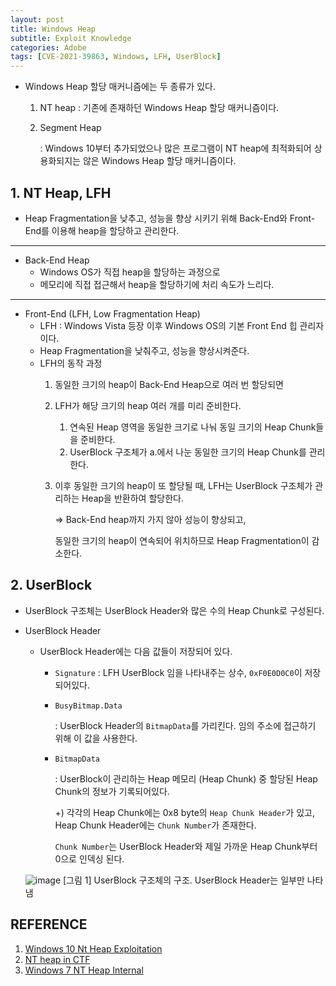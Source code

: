 ```yaml
---
layout: post
title: Windows Heap
subtitle: Exploit Knowledge
categories: Adobe
tags: [CVE-2021-39863, Windows, LFH, UserBlock]
---
```


- Windows Heap 할당 매커니즘에는 두 종류가 있다.
    1. NT heap : 기존에 존재하던 Windows Heap 할당 매커니즘이다.
    2. Segment Heap
        
        : Windows 10부터 추가되었으나 많은 프로그램이 NT heap에 최적화되어 상용화되지는 않은 Windows Heap 할당 매커니즘이다.
        

## 1. NT Heap, LFH

- Heap Fragmentation을 낮추고, 성능을 향상 시키기 위해 Back-End와 Front-End를 이용해 heap을 할당하고 관리한다.

---

- Back-End Heap
    - Windows OS가 직접 heap을 할당하는 과정으로
    - 메모리에 직접 접근해서 heap을 할당하기에 처리 속도가 느리다.

---

- Front-End (LFH,  Low Fragmentation Heap)
    - LFH : Windows Vista 등장 이후 Windows OS의 기본 Front End 힙 관리자이다.
    - Heap Fragmentation을 낮춰주고, 성능을 향상시켜준다.
    - LFH의 동작 과정
        1. 동일한 크기의 heap이 Back-End Heap으로 여러 번 할당되면
        2. LFH가 해당 크기의 heap 여러 개를 미리 준비한다.
            1. 연속된 Heap 영역을 동일한 크기로 나눠 동일 크기의 Heap Chunk들을 준비한다.
            2. UserBlock 구조체가 a.에서 나눈 동일한 크기의 Heap Chunk를 관리한다.
        3. 이후 동일한 크기의 heap이 또 할당될 때, LFH는 UserBlock 구조체가 관리하는 Heap을 반환하여 할당한다.
            
            ⇒ Back-End heap까지 가지 않아 성능이 향상되고,
            
            동일한 크기의 heap이 연속되어 위치하므로 Heap Fragmentation이 감소한다.
            
## 2. UserBlock

- UserBlock 구조체는 UserBlock Header와 많은 수의 Heap Chunk로 구성된다.
- UserBlock Header
    - UserBlock Header에는 다음 값들이 저장되어 있다.
        - `Signature` : LFH UserBlock 임을 나타내주는 상수, `0xF0E0D0C0`이 저장되어있다.
        - `BusyBitmap.Data`
            
            : UserBlock Header의 `BitmapData`를 가리킨다. 임의 주소에 접근하기 위해 이 값을 사용한다.
            
        - `BitmapData`
            
            : UserBlock이 관리하는 Heap 메모리 (Heap Chunk) 중 할당된 Heap Chunk의 정보가 기록되어있다.
            
            +) 각각의 Heap Chunk에는 0x8 byte의 `Heap Chunk Header`가 있고, Heap Chunk Header에는 `Chunk Number`가 존재한다.
            
            `Chunk Number`는 UserBlock Header와 제일 가까운 Heap Chunk부터 0으로 인덱싱 된다.
            
    ![image](https://github.com/user-attachments/assets/0817ca65-6609-4abe-84d1-cc495f221c99)
    [그림 1] UserBlock 구조체의 구조. UserBlock Header는 일부만 나타냄

## REFERENCE
1. [Windows 10 Nt Heap Exploitation](https://www.slideshare.net/slideshow/windows-10-nt-heap-exploitation-english-version/154467191)
2. [NT heap in CTF](https://null2root.github.io/blog/2020/02/07/LazyFragmentationHeap-WCTF2019-writeup.html)
3. [Windows 7 NT Heap Internal](https://illmatics.com/Understanding_the_LFH.pdf)
